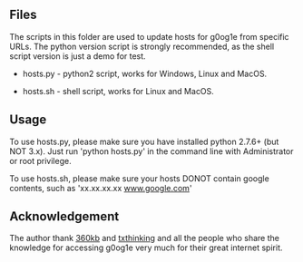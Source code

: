 Files
------
The scripts in this folder are used to update hosts for g0og1e from specific URLs.
The python version script is strongly recommended, as the shell script version is just a demo for test.

* hosts.py - python2 script, works for Windows, Linux and MacOS.

* hosts.sh - shell script, works for Linux and MacOS. 

Usage
------
To use hosts.py, please make sure you have installed python 2.7.6+ (but NOT 3.x). Just run 'python hosts.py' in the command line with Administrator or root privilege.

To use hosts.sh, please make sure your hosts DONOT contain google contents, such as 'xx.xx.xx.xx www.google.com'

Acknowledgement
------
The author thank [360kb](http://www.360kb.com/kb/2_122.html) and [txthinking](https://github.com/txthinking/google-hosts) and all the people who share the knowledge for accessing g0og1e very much for their great internet spirit.
